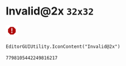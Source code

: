 # Invalid@2x `32x32`
<img src="/img/Invalid@2x.png" width=32 height=32>

``` CSharp
EditorGUIUtility.IconContent("Invalid@2x")
```
```
7798105442249816217
```
